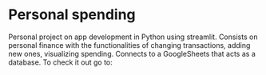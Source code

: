 # Personal spending
 Personal project on app development in Python using streamlit. Consists on personal finance with the functionalities of changing transactions, adding new ones, visualizing spending. Connects to a GoogleSheets that acts as a database.
 To check it out go to: 
